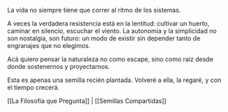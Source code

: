 La vida no siempre tiene que correr al ritmo de los sistemas.

A veces la verdadera resistencia está en la lentitud: cultivar un huerto, caminar en silencio, escuchar el viento. La autonomía y la simplicidad no son nostalgia, son futuro: un modo de existir sin depender tanto de engranajes que no elegimos.

Acá quiero pensar la naturaleza no como escape, sino como raíz desde donde sostenernos y proyectarnos.

Esta es apenas una semilla recién plantada. Volveré a ella, la regaré, y con el tiempo crecerá.

[[La Filosofía que Pregunta]] | [[Semillas Compartidas]]